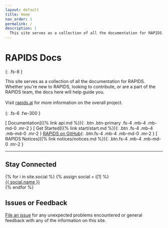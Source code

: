 ```yaml
---
layout: default
title: Home
nav_order: 1
permalink: /
description: |
  This site serves as a collection of all the documentation for RAPIDS. Whether you're new to RAPIDS, looking to contribute, or are a part of the RAPIDS team, the docs here will help guide you.
---
```


# RAPIDS Docs
{: .fs-8 }

This site serves as a collection of all the documentation for RAPIDS. Whether you're new to RAPIDS, looking to contribute, or are a part of the RAPIDS team, the docs here will help guide you.<br/><br/>Visit [rapids.ai](http://rapids.ai) for more information on the overall project.<br/><br/>
{: .fs-6 .fw-300 }


[<i class="far fa-file-code"></i> Documentation]({% link api.md %}){: .btn .btn-primary .fs-4 .mb-4 .mb-md-0 .mr-2 } [<i class="fas fa-bolt"></i> Get Started]({% link start/start.md %}){: .btn .fs-4 .mb-4 .mb-md-0 .mr-2 } [<i class="fab fa-github"></i> RAPIDS on GitHub](https://github.com/rapidsai){: .btn.fs-4 .mb-4 .mb-md-0 .mr-2 } [<i class="fas fa-bullhorn"></i> RAPIDS Notices]({% link notices/notices.md %}){: .btn.fs-4 .mb-4 .mb-md-0 .mr-2 }

---

## Stay Connected

<div class="footer-help-section">
    {% for i in site.social %}
        {% assign social = i[1] %}
        <div class="footer-help-box">
            <div class="footer-help-box-image"><i class="{{ social.fa-icon-class }} fa-3x"></i></div>
            <a href=" {{ social.url }}" target="_blank" class="btn">{{ social.name }}</a>
        </div>
    {% endfor %}
</div>

## Issues or Feedback

[File an issue](https://github.com/rapidsai/docs/issues/new) for any unexpected problems encountered or general feedback with any of the information on this site.
